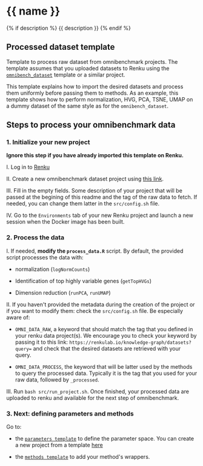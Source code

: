 # {{ name }}
{% if description %}
{{ description }}
{% endif %}

## Processed dataset template

Template to process raw dataset from omnibenchmark projects. The template assumes that you uploaded datasets to Renku using the [`omnibench_dataset`](https://github.com/ansonrel/contributed-project-templates/tree/main/omnibench-dataset) template or a similar project. 

This template explains how to import the desired datasets and process them uniformly before passing them to  methods. As an example, this template shows how to perform normalization, HVG, PCA, TSNE, UMAP on a dummy dataset of the same style as for the `omnibench_dataset`. 

## Steps to process your omnibenchmark data

### 1. Initialize your new project

**Ignore this step if you have already imported this template on Renku.**

I. Log in to [Renku](https://renkulab.io)

II. Create a new omnibenchmark dataset project using [this link](https://renkulab.io/projects/new?data=eyJ1cmwiOiJodHRwczovL2dpdGh1Yi5jb20vYW5zb25yZWwvY29udHJpYnV0ZWQtcHJvamVjdC10ZW1wbGF0ZXMiLCJyZWYiOiJtYWluIiwidGVtcGxhdGUiOiJDdXN0b20vb21uaWJlbmNoLXByb2Nlc3NpbmcifQ%3D%3D).

III. Fill in the empty fields. Some description of your project that will be passed at the begining of this readme and the tag of the raw data to fetch. If needed, you can change them latter in the `src/config.sh`  file. 

IV. Go to the `Environments` tab of your new Renku project and launch a new session when the Docker image has been built. 

### 2. Process the data

I. If needed, **modify the `process_data.R`** script. By default, the provided script processes the data with: 

- normalization (`logNormCounts`)

- Identification of top highly variable genes (`getTopHVGs`) 

- Dimension reduction (`runPCA`, `runUMAP`)

II. If you haven't provided the metadata during the creation of the project or if you want to modify them: check the `src/config.sh` file. Be especially aware of: 

- `OMNI_DATA_RAW`, a keyword that should match the tag that you defined in your renku data project(s). We encourage you to check your keyword by passing it to this link: `https://renkulab.io/knowledge-graph/datasets?query=` and check that the desired datasets are retrieved with your query. 

- `OMNI_DATA_PROCESS`, the keyword that will be latter used by the methods to query the processed data. Typically it is the tag that you used for your raw data, followed by `_processed`.

III. Run `bash src/run_project.sh`. Once finished, your processed data are uploaded to renku and available for the next step of omnibenchmark. 

### 3. Next: defining parameters and methods

Go to: 

- the [`parameters template`](https://github.com/ansonrel/contributed-project-templates/tree/main/omnibench-param) to define the parameter space. You can create a new project from a template [here](https://renkulab.io/projects/new?data=eyJ1cmwiOiJodHRwczovL2dpdGh1Yi5jb20vYW5zb25yZWwvY29udHJpYnV0ZWQtcHJvamVjdC10ZW1wbGF0ZXMiLCJyZWYiOiJtYWluIiwidGVtcGxhdGUiOiJDdXN0b20vb21uaWJlbmNoLXBhcmFtIn0%3D)

- the [`methods template`](https://github.com/ansonrel/contributed-project-templates/tree/main/omnibench-method) to add your method's wrappers. 



